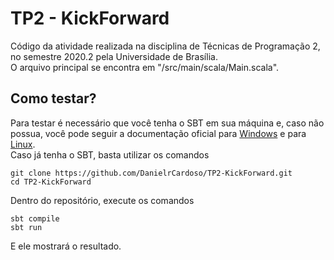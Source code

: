# TP2 - KickForward
Código da atividade realizada na disciplina de Técnicas de Programação 2, no semestre 2020.2 pela Universidade de Brasília. </br>
O arquivo principal se encontra em "/src/main/scala/Main.scala".

## Como testar?
Para testar é necessário que você tenha o SBT em sua máquina e, caso não possua, você pode seguir a documentação 
oficial para [Windows](https://www.scala-sbt.org/1.x/docs/Installing-sbt-on-Windows.html) e para [Linux](https://www.scala-sbt.org/1.x/docs/Installing-sbt-on-Linux.html).
</br>
Caso já tenha o SBT, basta utilizar os comandos
``` shell
git clone https://github.com/DanielrCardoso/TP2-KickForward.git
cd TP2-KickForward
```
Dentro do repositório, execute os comandos
```
sbt compile
sbt run
```
E ele mostrará o resultado.
